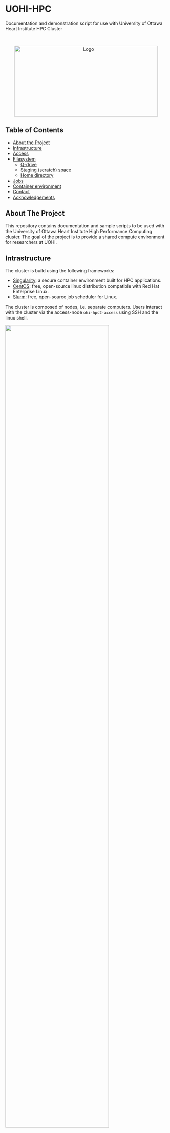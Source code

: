 # UOHI-HPC
Documentation and demonstration script for use with University of Ottawa Heart Institute HPC Cluster


<!-- PROJECT LOGO -->
<br />
<p align="center">
  <a href="images/uohi-logo.png">
    <img src="images/uohi-logo.png" alt="Logo" width="447.5" height="220">
  </a>
</p>



<!-- TABLE OF CONTENTS -->
## Table of Contents

* [About the Project](#about-the-project)
* [Infrastructure](#intrastructure)
* [Access](#access)
* [Filesystem](#filesystem)
    * [Q-drive](#q-drive)
    * [Staging (scratch) space](#staging-(scratch)-space)
    * [Home directory](#home-directory)
* [Jobs](#jobs)
* [Container environment](#container-environment)
* [Contact](#contact)
* [Acknowledgements](#acknowledgements)


<!-- ABOUT THE PROJECT -->
## About The Project

This repository contains documentation and sample scripts to be used with the University of Ottawa Heart Institute High Performance Computing cluster. The goal of the project is to provide a shared compute environment for researchers at UOHI.


## Intrastructure
The cluster is build using the following frameworks:
* [Singularity](https://sylabs.io/singularity/): a secure container environment built for HPC applications.
* [CentOS](https://www.centos.org/): free, open-source linux distribution compatible with Red Hat Enterprise Linux.
* [Slurm](https://slurm.schedmd.com/overview.html): free, open-source job scheduler for Linux.

The cluster is composed of nodes, i.e. separate computers. Users interact with the cluster via the access-node `ohi-hpc2-access` using SSH and the linux shell.

<p>
    <img src="images/infrastructure.png" width="80%"/>
</p>

The system currently has one compute node only, which is a Dell R7525. It is equipped as follows:
* Two AMD EPYC 7402 2.8GHz base (3.35GHz boost), 128M cache, 24 core/48 threads for a total of 48 cores/96 threads
* 256 GB of DDR4-3200 memory
* One 1.6TB NVMe U.2 drive
* Five 1.92TB SSD SATA drives
* Three passively cooled Nvidia Quadro RTX 6000 GPU each with 24GB of VRAM

## Access

Access to the cluster is managed by UOHI IT department using users `ottawaheart` credentials. Users must be added to the appropriate workgroup in order to gain access to the cluster. This can be requested from the administrator. 

The access node is open for SSH login from within the UOHI network or using VPN access.

From a Linux or MacOS workstation, the following command can be used to login:
```sh
ssh <username>@ohi-hpc2-access
```

From a Windows workstation, a third-party SSH client can be installed such as [PuTTY](https://www.putty.org/).

After authentication, users will be able to use issue commands to the Slurm scheduler to order to initiate jobs on the cluster. 

## Filesystem

### Q-drive
The cluster shares a common network filesystem, i.e. the `Q-drive` accessible at `/q/` from within the cluster and as drive `Q:\` from the Windows UOHI network. This drive is meant for long term storage, i.e. beyond the execution of a job. The `Q-drive` is an ideal location to store data and code that will be used across the HPC cluster.

The `Q-drive` is stored on a virtual machine backed up as per UOHI policy. It is connected via a 10Gb interface to the access and compute nodes. The protocol used is CIFS in order to provide access from both Linux and Windows systems. Directories within the `Q-drive` correspond to different approved projects and each have 2TB of allocated storage:

* /q/
    * projectA/
        * user1
        * user2
        * common
    * projectB/
        * user3
        * user4
        * common
    * ...

Each project leader is free to organize the storage space as they see fit. However, we suggest creating a subdirectory for each user as shown above as a workspace.


### Staging (scratch) space

The `Q-drive` being a network attached storage facility, the transfer speed and input/output operations per seconds is limited. In order to have rapid file access and avoid bottlenecks during a job execution, each compute node is equipped with SSD and NVMe disks that can be used for temporary storage but with fast access speed.

Each access node is configured with the following directories:
* /staging
    * fast/ : 1.5TB of NVMe PCIe 4.0 storage
    * large/ : 8TB of non-NVMe SSD storage

Data placed within the `/staging` directory is not shared between compute nodes. Users who require high-IOPS storage during a job would copy their data to the staging space, e.g. `/staging/fast/<username>/`, then execute their job and at termination, copy the results back to the `Q-drive` for long-term storage. We provide an example script that demonstrate this concept.

### Home directory

The `/home/<username>` directory on both the access and compute nodes is also shared across the cluster but data placed there is typically only accessible to individual users. We do not suggest using the home directory for long-term storage as there is limited storage space available.

## Jobs

The HPC cluster uses Slurm as a job scheduler. It allows users to request resources from the HPC cluster according to the needs of their specific job for a pre-specified amount of time.

Slurm provides several commands that can be issued to request, cancel and monitor jobs. Slurm manages the queue of jobs being requested by users. The user commands include: sacct, salloc, sattach, sbatch, sbcast, scancel, scontrol, sinfo, sprio, squeue, srun, sshare, sstat, strigger and sview. All of the commands can run anywhere in the cluster. An overview of command functionalities can be found at [Slurm Quickstart](https://slurm.schedmd.com/quickstart.html).

### Basic example job
The list of nodes can be obtained using:
```console
[ptheriault@ohi-hpc2-access ~]$ sinfo
PARTITION AVAIL  TIMELIMIT  NODES  STATE NODELIST 
batch*       up   infinite      1   idle ohi-hpc2-keon01 
```

Nodes are physical computers/servers with a certain number of sockets, CPU threads. The configuration of a node can be requested using the command:

```console
[ptheriault@ohi-hpc2-access ~]$ scontrol show node ohi-hpc2-keon01
NodeName=ohi-hpc2-keon01 Arch=x86_64 CoresPerSocket=24 
   CPUAlloc=0 CPUTot=96 CPULoad=0.16
   AvailableFeatures=(null)
   ActiveFeatures=(null)
   Gres=gpu:3(S:0-1)
   NodeAddr=ohi-hpc2-keon01 NodeHostName=ohi-hpc2-keon01 Version=20.02.4
   OS=Linux 3.10.0-1127.19.1.el7.x86_64 #1 SMP Tue Aug 25 17:23:54 UTC 2020 
   RealMemory=244565 AllocMem=0 FreeMem=230855 Sockets=2 Boards=1
   State=IDLE ThreadsPerCore=2 TmpDisk=0 Weight=1 Owner=N/A MCS_label=N/A
   Partitions=batch 
   BootTime=2020-09-24T14:48:56 SlurmdStartTime=2020-09-24T14:49:21
   CfgTRES=cpu=96,mem=244565M,billing=96,gres/gpu=3
   AllocTRES=
   CapWatts=n/a
   CurrentWatts=0 AveWatts=0
   ExtSensorsJoules=n/s ExtSensorsWatts=0 ExtSensorsTemp=n/s
```
We created a small demonstrated script `test.sh`:
```bash
#!/bin/bash

pwd; hostname; date

echo "Running program on $SLURM_CPUS_ON_NODE CPU cores"

sleep 60
```

And we execute the script on the compute node:
```console
[ptheriault@ohi-hpc2-access ~]$ srun -n1 test.sh
/home/ptheriault
ohi-hpc2-keon01
Wed Oct 21 09:36:56 UTC 2020
Running program on 2 CPU cores
```
During the execution of the above job, we can issue the `squeue` command from another terminal:
```console
[ptheriault@ohi-hpc2-access ~]$ squeue
             JOBID PARTITION     NAME     USER ST       TIME  NODES NODELIST(REASON) 
               155     batch  test.sh ptheriau  R       0:03      1 ohi-hpc2-keon01 
```

A job can be cancelled using the `scancel` command where 155 is the JOB ID listed in the output of `squeue` command:
```console
[ptheriault@ohi-hpc2-access ~]$ scancel 155
```

Once users have jobs running on a particular node, they are allowed to SSH directly into the node in order to monitor the progress of the job. This can also be helpful if a user needs to use SSH tunneling to run a development tool on the cluster such as [Jupyter Notebook](https://jupyter.org/). For example, if we try to SSH into `ohi-hpc2-keon01` without a job running, we get the message:
```console
[ptheriault@my-workstation:~]$ ssh ptheriault@ohi-hpc2-keon01
Access denied by pam_slurm_adopt: you have no active jobs on this node
Connection closed by xxx.xxx.xxx.xxx port 22
[ptheriault@my-workstation:~]$ 
```
Once a job is running, we can login:
```console
[ptheriault@my-workstation:~]$ ssh ptheriault@ohi-hpc2-keon01
Last login: Mon Oct 19 02:21:53 2020 from xxx.xxx.xxx.xxx
[ptheriault@ohi-hpc2-keon01 ~]$ 
```
Note that once the job terminates, the SSH connection to the compute node will also be terminated automatically.

### Resource allocation
A user may want to execute an interactive session on a compute node, i.e. in order to issue commands rather than run a pre-specified script. This can be done with the following command:

```console
[ptheriault@ohi-hpc2-access ~]$ srun --nodes=1 --time=01:00:00 --mem=8GB --cpus-per-task=4 --gres=gpu:1 --pty bash
[ptheriault@ohi-hpc2-keon01 ~]$ squeue
             JOBID PARTITION     NAME     USER ST       TIME  NODES NODELIST(REASON) 
               157     batch     bash ptheriau  R       0:10      1 ohi-hpc2-keon01 
[ptheriault@ohi-hpc2-keon01 ~]$ exit
exit
[ptheriault@ohi-hpc2-access ~]$ 
```

In above console output, we notice that the first line is executed on the access node `ohi-hpc2-access` and the second line is a terminal session now running on the compute node `ohi-hpc2-keon01`. We executed the command `squeue` to show the job queue from the compute node. In many ways, requesting an interactive session is similar to connecting to a machine via SSH. 

We note that the previous commands had some supplemental options. 
* `--time=01:00:00`: set a time limit after which the task will automatically terminate. 
* `--mem=8GB`: requested 8 GB of RAM. 
* `--cpus-per-task=4`: requested 4 CPU threads
* `--gres=gpu:1`: requested 1 GPU accelerator
* `--pty`: specifies that the execution will be in pseudo terminal mode such that output is directed to the screen

The number of GPU requested can be selected from 1 to 3 given the resources available. For example, we can request a single GPU (`--gres=gpu:1`) and use the `nvidia-smi` system management interface command to list the available GPU:
```console
[ptheriault@ohi-hpc2-access ~]$ srun --nodes=1 --time=01:00:00 --mem=8GB --cpus-per-task=4 --gres=gpu:1 --pty bash
[ptheriault@ohi-hpc2-keon01 ~]$ nvidia-smi
Wed Oct 21 10:14:12 2020       
+-----------------------------------------------------------------------------+
| NVIDIA-SMI 450.51.06    Driver Version: 450.51.06    CUDA Version: 11.0     |
|-------------------------------+----------------------+----------------------+
| GPU  Name        Persistence-M| Bus-Id        Disp.A | Volatile Uncorr. ECC |
| Fan  Temp  Perf  Pwr:Usage/Cap|         Memory-Usage | GPU-Util  Compute M. |
|                               |                      |               MIG M. |
|===============================+======================+======================|
|   0  Quadro RTX 6000     On   | 00000000:25:00.0 Off |                    0 |
| N/A   22C    P8    14W / 250W |      0MiB / 22698MiB |      0%      Default |
|                               |                      |                  N/A |
+-------------------------------+----------------------+----------------------+
                                                                               
+-----------------------------------------------------------------------------+
| Processes:                                                                  |
|  GPU   GI   CI        PID   Type   Process name                  GPU Memory |
|        ID   ID                                                   Usage      |
|=============================================================================|
|  No running processes found                                                 |
+-----------------------------------------------------------------------------+
[ptheriault@ohi-hpc2-keon01 ~]$ 

```

We can also request three GPUs by modifying `--gres=gpu:3` as follows:
```console
[ptheriault@ohi-hpc2-access ~]$ srun --nodes=1 --time=01:00:00 --mem=8GB --cpus-per-task=4 --gres=gpu:3 --pty bash
[ptheriault@ohi-hpc2-keon01 ~]$ nvidia-smi
Wed Oct 21 10:16:11 2020       
+-----------------------------------------------------------------------------+
| NVIDIA-SMI 450.51.06    Driver Version: 450.51.06    CUDA Version: 11.0     |
|-------------------------------+----------------------+----------------------+
| GPU  Name        Persistence-M| Bus-Id        Disp.A | Volatile Uncorr. ECC |
| Fan  Temp  Perf  Pwr:Usage/Cap|         Memory-Usage | GPU-Util  Compute M. |
|                               |                      |               MIG M. |
|===============================+======================+======================|
|   0  Quadro RTX 6000     On   | 00000000:25:00.0 Off |                    0 |
| N/A   22C    P8    13W / 250W |      0MiB / 22698MiB |      0%      Default |
|                               |                      |                  N/A |
+-------------------------------+----------------------+----------------------+
|   1  Quadro RTX 6000     On   | 00000000:81:00.0 Off |                    0 |
| N/A   21C    P8    13W / 250W |      0MiB / 22698MiB |      0%      Default |
|                               |                      |                  N/A |
+-------------------------------+----------------------+----------------------+
|   2  Quadro RTX 6000     On   | 00000000:E2:00.0 Off |                    0 |
| N/A   21C    P8    12W / 250W |      0MiB / 22698MiB |      0%      Default |
|                               |                      |                  N/A |
+-------------------------------+----------------------+----------------------+
                                                                               
+-----------------------------------------------------------------------------+
| Processes:                                                                  |
|  GPU   GI   CI        PID   Type   Process name                  GPU Memory |
|        ID   ID                                                   Usage      |
|=============================================================================|
|  No running processes found                                                 |
+-----------------------------------------------------------------------------+
[ptheriault@ohi-hpc2-keon01 ~]$ 
```

## Container environment

*"A container is a standard unit of software that packages up code and all its dependencies so the application runs quickly and reliably from one computing environment to another. Containerized software will always run the same, regardless of the infrastructure."* (source: https://www.docker.com/resources/what-container)

In our case a container environment is particularly attractive because users may need certain libraries/software for their code to run. In such a case, they can create a container, which packages all those dependencies and can run on their own machine just as well as on the cluster.

[Singularity](https://sylabs.io/singularity/) is a secure container environment built for HPC applications. It is installed on the cluster. The main difference between Singularity and other container environment such as Docker is that users are limited to executing tasks without full root access to the system. Singularity is also useful because it stores the container environment as a single `.sif` file that can easily be transferred between computers. 

![](https://tin6150.github.io/psg/fig/vm_vs_container.png)

As a demonstration, we used a GPU-compatible container created from [Nvidia NGC](https://www.nvidia.com/en-us/gpu-cloud/) for the [TensorFlow](https://www.tensorflow.org/) machine learning library. Use used the container described at https://ngc.nvidia.com/catalog/containers/nvidia:tensorflow. We stored the `sif` file at `/q/CIED-AI/singularity_containers/nvcr_tf_20.06.sif`. 

We created a sample Slurm batch script that request specific resources and runs an instance of Jupyter Notebook on port 8888:

```bash
#!/usr/bin/env bash
#SBATCH --job-name=jupyter-gpu
#SBATCH --ntasks=1
#SBATCH --cpus-per-task=4
#SBATCH --ntasks-per-node=1
#SBATCH --time=24:00:00
#SBATCH --mem-per-cpu=2GB
#SBATCH --output=slurm-%A.out
#SBATCH --gres=gpu:1

pwd; hostname; date

export PROJECT_DIR=/q/CIED-AI
export SCRATCH=/staging/fast/ptheriault
export SINGULARITY_TMPDIR=$SCRATCH

srun /usr/local/bin/singularity exec --nv \
        --bind $PROJECT_DIR,$SCRATCH \
        $PROJECT_DIR/singularity_containers/tf_od_api_tf2_nv_custom.sif \
        jupyter lab --ip=0.0.0.0 --port=8888 --allow-root \
        --notebook-dir $PROJECT_DIR
```
We submit the task as a batch job:
```console
[ptheriault@ohi-hpc2-access ~]$ sbatch /q/CIED-AI/singularity_containers/start_tf_test_singularity.sh 
Submitted batch job 164
[ptheriault@ohi-hpc2-access ~]$ 
```
The output is saved as a text file `slurm-164.out`:
```console
/home/ptheriault
ohi-hpc2-keon01
Wed Oct 21 10:49:53 UTC 2020
Usage example: change_mofed_version.sh 4.5-1.0.1
2020-10-21 10:49:57.016725: I tensorflow/stream_executor/platform/default/dso_loader.cc:49] Successfully opened dynamic library$
[I 10:49:59.108 LabApp] jupyter_tensorboard extension loaded.
[I 10:49:59.306 LabApp] JupyterLab extension loaded from /usr/local/lib/python3.6/dist-packages/jupyterlab
[I 10:49:59.306 LabApp] JupyterLab application directory is /usr/local/share/jupyter/lab
[I 10:49:59.496 LabApp] [Jupytext Server Extension] NotebookApp.contents_manager_class is (a subclass of) jupytext.TextFileCont$
[I 10:49:59.601 LabApp] Serving notebooks from local directory: /q/CIED-AI
[I 10:49:59.601 LabApp] The Jupyter Notebook is running at:
[I 10:49:59.601 LabApp] http://hostname:8888/?token=aace208b5d3a6ca333765028f610115a5ea9b3804585b5ba
[I 10:49:59.601 LabApp]  or http://127.0.0.1:8888/?token=aace208b5d3a6ca333765028f610115a5ea9b3804585b5ba
[I 10:49:59.601 LabApp] Use Control-C to stop this server and shut down all kernels (twice to skip confirmation).
[C 10:49:59.608 LabApp]

    To access the notebook, open this file in a browser:
        file:///home/ptheriault/.local/share/jupyter/runtime/nbserver-54851-open.html
    Or copy and paste one of these URLs:
        http://hostname:8888/?token=aace208b5d3a6ca333765028f610115a5ea9b3804585b5ba
     or http://127.0.0.1:8888/?token=aace208b5d3a6ca333765028f610115a5ea9b3804585b5ba
```

In order to connect to the Jupyter Lab session, we must create an SSH tunnel from our workstation to the compute node:
```console
[ptheriault@my-workstation:~]$ ssh -CNL 8888:localhost:8888 ptheriault@ohi-hpc2-keon01

```
If this is correctly running, no output should be shown.

From our workstation, we can now open a browser session using the link we found on the last line of file `slurm-164.out`.

![Jupyter Lab running](images/jupyterlab.png)

<!-- CONTACT -->
## Contact

ptheriault Theriault-Lauzier - ptheriault@ottawaheart.ca


<!-- ACKNOWLEDGEMENTS -->
## Acknowledgements
* Timothy Zakutney (UOHI)
* Andre Lecuyer (UOHI)
* Richard Clark (UOHI)
* Pierre Lefevre (UOHI)
* Christine Harvey (MITRE)






